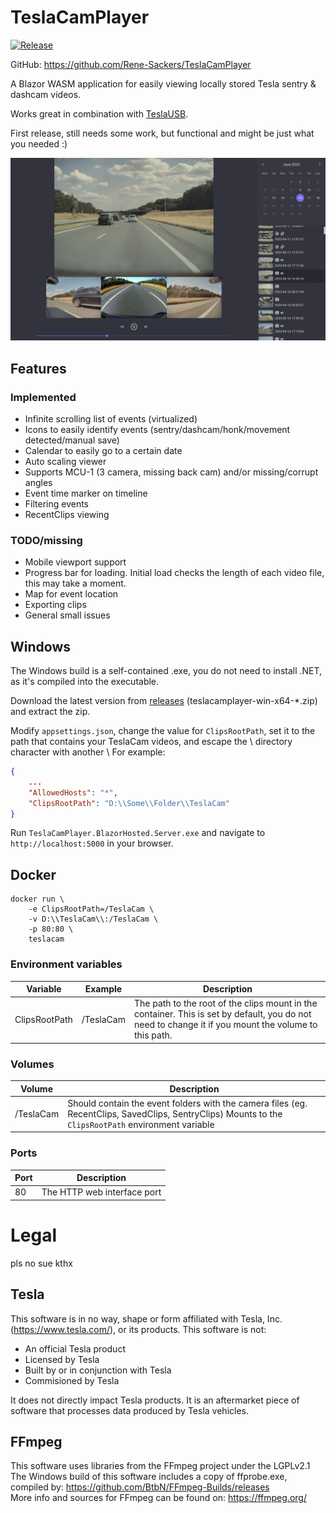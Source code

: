 # TeslaCamPlayer

[![Release](https://github.com/Rene-Sackers/TeslaCamPlayer/actions/workflows/release.yml/badge.svg)](https://github.com/Rene-Sackers/TeslaCamPlayer/actions/workflows/release.yml)

GitHub: https://github.com/Rene-Sackers/TeslaCamPlayer

A Blazor WASM application for easily viewing locally stored Tesla sentry & dashcam videos.

Works great in combination with [TeslaUSB](https://github.com/marcone/teslausb).

First release, still needs some work, but functional and might be just what you needed :)

![Screenshot](readme/screenshot.png)

## Features

### Implemented

- Infinite scrolling list of events (virtualized)
- Icons to easily identify events (sentry/dashcam/honk/movement detected/manual save)
- Calendar to easily go to a certain date
- Auto scaling viewer
- Supports MCU-1 (3 camera, missing back cam) and/or missing/corrupt angles
- Event time marker on timeline
- Filtering events
- RecentClips viewing

### TODO/missing

- Mobile viewport support
- Progress bar for loading. Initial load checks the length of each video file, this may take a moment.
- Map for event location
- Exporting clips
- General small issues

## Windows

The Windows build is a self-contained .exe, you do not need to install .NET, as it's compiled into the executable.

Download the latest version from [releases](https://github.com/Rene-Sackers/TeslaCamPlayer/releases/tag/v2023.7.23.1431) (teslacamplayer-win-x64-\*.zip) and extract the zip.

Modify `appsettings.json`, change the value for `ClipsRootPath`, set it to the path that contains your TeslaCam videos, and escape the \\ directory character with another \\ For example:

```json
{
	...
	"AllowedHosts": "*",
	"ClipsRootPath": "D:\\Some\\Folder\\TeslaCam"
}

```

Run `TeslaCamPlayer.BlazorHosted.Server.exe` and navigate to `http://localhost:5000` in your browser.

## Docker

```
docker run \
	-e ClipsRootPath=/TeslaCam \
	-v D:\\TeslaCam\\:/TeslaCam \
	-p 80:80 \
	teslacam
```

### Environment variables

| Variable      | Example   | Description                                                                                                                                          |
| ------------- | --------- | ---------------------------------------------------------------------------------------------------------------------------------------------------- |
| ClipsRootPath | /TeslaCam | The path to the root of the clips mount in the container. This is set by default, you do not need to change it if you mount the volume to this path. |

### Volumes

| Volume    | Description                                                                                                                                          |
| --------- | ---------------------------------------------------------------------------------------------------------------------------------------------------- |
| /TeslaCam | Should contain the event folders with the camera files (eg. RecentClips, SavedClips, SentryClips) Mounts to the `ClipsRootPath` environment variable |

### Ports

| Port | Description                 |
| ---- | --------------------------- |
| 80   | The HTTP web interface port |

# Legal

pls no sue kthx

## Tesla

This software is in no way, shape or form affiliated with Tesla, Inc. (https://www.tesla.com/), or its products.
This software is not:

- An official Tesla product
- Licensed by Tesla
- Built by or in conjunction with Tesla
- Commisioned by Tesla

It does not directly impact Tesla products. It is an aftermarket piece of software that processes data produced by Tesla vehicles.

## FFmpeg

This software uses libraries from the FFmpeg project under the LGPLv2.1  
The Windows build of this software includes a copy of ffprobe.exe, compiled by: https://github.com/BtbN/FFmpeg-Builds/releases  
More info and sources for FFmpeg can be found on: https://ffmpeg.org/

[def]: releases
